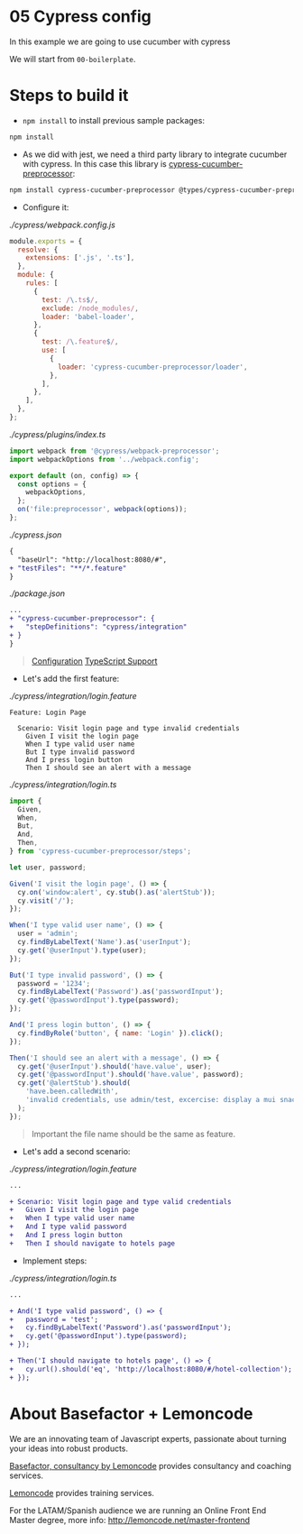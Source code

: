 # 05 Cypress config

In this example we are going to use cucumber with cypress

We will start from `00-boilerplate`.

# Steps to build it

- `npm install` to install previous sample packages:

```bash
npm install
```

- As we did with jest, we need a third party library to integrate cucumber with cypress. In this case this library is [cypress-cucumber-preprocessor](https://github.com/TheBrainFamily/cypress-cucumber-preprocessor):

```bash
npm install cypress-cucumber-preprocessor @types/cypress-cucumber-preprocessor @cypress/webpack-preprocessor --save-dev
```

- Configure it:

_./cypress/webpack.config.js_

```javascript
module.exports = {
  resolve: {
    extensions: ['.js', '.ts'],
  },
  module: {
    rules: [
      {
        test: /\.ts$/,
        exclude: /node_modules/,
        loader: 'babel-loader',
      },
      {
        test: /\.feature$/,
        use: [
          {
            loader: 'cypress-cucumber-preprocessor/loader',
          },
        ],
      },
    ],
  },
};

```

_./cypress/plugins/index.ts_

```javascript
import webpack from '@cypress/webpack-preprocessor';
import webpackOptions from '../webpack.config';

export default (on, config) => {
  const options = {
    webpackOptions,
  };
  on('file:preprocessor', webpack(options));
};

```

_./cypress.json_

```diff
{
  "baseUrl": "http://localhost:8080/#",
+ "testFiles": "**/*.feature"
}

```

_./package.json_

```diff
...
+ "cypress-cucumber-preprocessor": {
+   "stepDefinitions": "cypress/integration"
+ }
}
```

> [Configuration](https://github.com/TheBrainFamily/cypress-cucumber-preprocessor#cypress-configuration)
> [TypeScript Support](https://github.com/TheBrainFamily/cypress-cucumber-preprocessor#typescript-support)

- Let's add the first feature:

_./cypress/integration/login.feature_

```gherkin
Feature: Login Page

  Scenario: Visit login page and type invalid credentials
    Given I visit the login page
    When I type valid user name
    But I type invalid password
    And I press login button
    Then I should see an alert with a message

```

_./cypress/integration/login.ts_

```javascript
import {
  Given,
  When,
  But,
  And,
  Then,
} from 'cypress-cucumber-preprocessor/steps';

let user, password;

Given('I visit the login page', () => {
  cy.on('window:alert', cy.stub().as('alertStub'));
  cy.visit('/');
});

When('I type valid user name', () => {
  user = 'admin';
  cy.findByLabelText('Name').as('userInput');
  cy.get('@userInput').type(user);
});

But('I type invalid password', () => {
  password = '1234';
  cy.findByLabelText('Password').as('passwordInput');
  cy.get('@passwordInput').type(password);
});

And('I press login button', () => {
  cy.findByRole('button', { name: 'Login' }).click();
});

Then('I should see an alert with a message', () => {
  cy.get('@userInput').should('have.value', user);
  cy.get('@passwordInput').should('have.value', password);
  cy.get('@alertStub').should(
    'have.been.calledWith',
    'invalid credentials, use admin/test, excercise: display a mui snackbar instead of this alert.'
  );
});

```

> Important the file name should be the same as feature.

- Let's add a second scenario:

_./cypress/integration/login.feature_

```diff
...

+ Scenario: Visit login page and type valid credentials
+   Given I visit the login page
+   When I type valid user name
+   And I type valid password
+   And I press login button
+   Then I should navigate to hotels page
```

- Implement steps:

_./cypress/integration/login.ts_

```diff
...

+ And('I type valid password', () => {
+   password = 'test';
+   cy.findByLabelText('Password').as('passwordInput');
+   cy.get('@passwordInput').type(password);
+ });

+ Then('I should navigate to hotels page', () => {
+   cy.url().should('eq', 'http://localhost:8080/#/hotel-collection');
+ });
```

# About Basefactor + Lemoncode

We are an innovating team of Javascript experts, passionate about turning your ideas into robust products.

[Basefactor, consultancy by Lemoncode](http://www.basefactor.com) provides consultancy and coaching services.

[Lemoncode](http://lemoncode.net/services/en/#en-home) provides training services.

For the LATAM/Spanish audience we are running an Online Front End Master degree, more info: http://lemoncode.net/master-frontend
